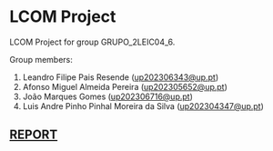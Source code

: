 # LCOM Project

LCOM Project for group GRUPO_2LEIC04_6.

Group members:

1. Leandro Filipe Pais Resende (up202306343@up.pt)
2. Afonso Miguel Almeida Pereira (up202305652@up.pt)
3. João Marques Gomes (up202306716@up.pt)
4. Luis Andre Pinho Pinhal Moreira da Silva (up202304347@up.pt)

## **[REPORT](https://docs.google.com/document/d/13ddsXIOvrWJj34Kyt5jeKtOwOoeXGtqJDEQPMKqyyhY/edit?usp=sharing)**
